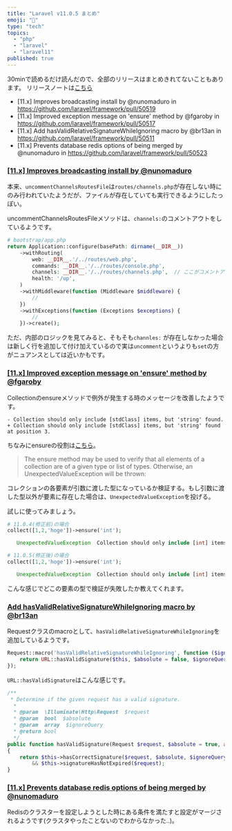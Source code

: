 ```yaml
---
title: "Laravel v11.0.5 まとめ"
emoji: "📘"
type: "tech"
topics:
  - "php"
  - "laravel"
  - "laravel11"
published: true 
---
```


30minで読めるだけ読んだので、全部のリリースはまとめきれてないこともあります。
リリースノートは[こちら](https://github.com/laravel/framework/releases/tag/v11.0.5)

- [11.x] Improves broadcasting install by @nunomaduro in https://github.com/laravel/framework/pull/50519
- [11.x] Improved exception message on 'ensure' method by @fgaroby in https://github.com/laravel/framework/pull/50517
- [11.x] Add hasValidRelativeSignatureWhileIgnoring macro by @br13an in https://github.com/laravel/framework/pull/50511
- [11.x] Prevents database redis options of being merged by @nunomaduro in https://github.com/laravel/framework/pull/50523

### [[11.x] Improves broadcasting install by @nunomaduro](https://github.com/laravel/framework/pull/50519)

本来、`uncommentChannelsRoutesFile`は`routes/channels.php`が存在しない時にのみ行われていたようだが、ファイルが存在していても実行できるようにしたっぽい。

uncommentChannelsRoutesFileメソッドは、`channels:`のコメントアウトをしているようです。

```php
# bootstrap/app.php
return Application::configure(basePath: dirname(__DIR__))
    ->withRouting(
        web: __DIR__.'/../routes/web.php',
        commands: __DIR__.'/../routes/console.php',
        channels: __DIR__.'/../routes/channels.php',  // ここがコメントアウトされていなかった場合、コメントアウトをしてくれるらしいです。
        health: '/up',
    )
    ->withMiddleware(function (Middleware $middleware) {
        //
    })
    ->withExceptions(function (Exceptions $exceptions) {
        //
    })->create();

```

ただ、内部のロジックを見てみると、そもそも`channles:` が存在しなかった場合は新しく行を追加して付け加えているので実は`uncomment`というよりも`set`の方がニュアンスとしては近いかもです。


### [[11.x] Improved exception message on 'ensure' method by @fgaroby](https://github.com/laravel/framework/pull/50517)

Collectionのensureメソッドで例外が発生する時のメッセージを改善したようです。

```
- Collection should only include [stdClass] items, but 'string' found.
+ Collection should only include [stdClass] items, but 'string' found at position 3.
```

ちなみにensureの役割は[こちら](https://laravel.com/docs/11.x/collections#method-ensure)。

> The ensure method may be used to verify that all elements of a collection are of a given type or list of types. Otherwise, an UnexpectedValueException will be thrown:

コレクションの各要素が引数に渡した型になっているか検証する。もし引数に渡した型以外が要素に存在した場合は、`UnexpectedValueException`を投げる。

試しに使ってみましょう。

```php
# 11.0.4(修正前)の場合
collect([1,2,'hoge'])->ensure('int');

   UnexpectedValueException  Collection should only include [int] items, but 'string' found.
```

```php
# 11.0.5(修正後)の場合
collect([1,2,'hoge'])->ensure('int');

   UnexpectedValueException  Collection should only include [int] items, but 'string' found at position 2.
```

こんな感じでどこの要素の型で検証が失敗したか教えてくれます。


### [Add hasValidRelativeSignatureWhileIgnoring macro by @br13an](https://github.com/laravel/framework/pull/50511)


Requestクラスのmacroとして、`hasValidRelativeSignatureWhileIgnoring`を追加しているようです。

```php
Request::macro('hasValidRelativeSignatureWhileIgnoring', function ($ignoreQuery = []) {
    return URL::hasValidSignature($this, $absolute = false, $ignoreQuery);
});
```

`URL::hasValidSignature`はこんな感じです。

```php
/**
 * Determine if the given request has a valid signature.
  *
  * @param  \Illuminate\Http\Request  $request
  * @param  bool  $absolute
  * @param  array  $ignoreQuery
  * @return bool
  */
public function hasValidSignature(Request $request, $absolute = true, array $ignoreQuery = [])
{
    return $this->hasCorrectSignature($request, $absolute, $ignoreQuery)
        && $this->signatureHasNotExpired($request);
}
```

### [[11.x] Prevents database redis options of being merged by @nunomaduro](https://github.com/laravel/framework/pull/50523)

Redisのクラスターを設定しようとした時にある条件を満たすと設定がマージされるようです(クラスタやったことないのでわからなかった..)。
